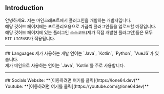 ## Introduction
안녕하세요. 저는 마인크래프트에서 플러그인을 개발하는 개발자입니다.<br>
해당 깃허브 페이지에는 포트폴리오용으로 가끔씩 플러그인들을 업로드할 예정입니다.<br>
해당 깃허브 페이지에 있는 플러그인 소스코드(제가 직접 개발한 플러그인)들은 모두 `MIT LICENSE`가 적용됩니다.
<hr>
## Languages
제가 사용하는 개발 언어는 `Java`, `Kotlin`, `Python`, `VueJS`가 있습니다.<br>
제가 메인으로 사용하는 언어는 `Java`, `Kotlin`를 주로 사용합니다.
<hr>
## Socials
Website: **[이동하려면 여기를 클릭](https://lone64.dev)**<br>
Youtube: **[이동하려면 여기를 클릭](https://youtube.com/@lone64dev)**
